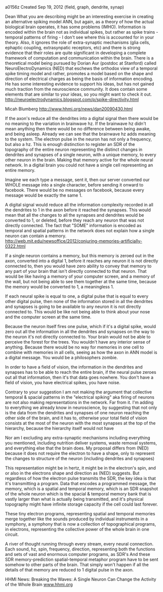 a0156z
Created Sep 19, 2012
(field, graph, dendrite, synap)

Dean
What you are describing might be an interesting exercise in creating an alternative spiking model ANN, but again, as a theory of how the actual biological brain operates, it has some problems (IMHO).
Information is encoded within the brain not as individual spikes, but rather as spike trains - temporal patterns of firing - I don't see where this is accounted for in your theory.
Also, it ignores the role of extra-synaptic mechanisms (glia cells, ephaptic coupling, extrasynpatic receptors, etc) and there is strong evidence that their roles are quite significant in developing a complete framework of computation and communication within the brain. 
There is a theoretical model being pursued by Dorian Aur (postdoc at Stanford) called NeuroElectroDynamics (NED) that eschews the orthodox view of a temporal spike timing model and rather, promotes a model based on the shape and direction of electrical charges as being the basis of information encoding. He has some interesting evidence to support his ideas, but has not gained much traction from the neuroscience community. It does contain some elements that are similar to your ideas, so you might want to check it out.
http://neuroelectrodynamics.blogspot.com/p/spike-directivity.html

Micah Blumberg
http://www.hhmi.org/news/dan20090430.html

If the axon's reduce all the dendrites into a digital signal then there would be no meaning to the variation in brainwave hz.
If the brainwave hz didn't mean anything then there would be no difference between being awake, and being asleep.
Already we can see that the brainwave hz adds meaning to the system. The electron pulse in the neuron has not only a frequency, but also a hz. This is enough distinction to register an SDR of the topography of the entire neuron representing the distinct changes in dendrites and synapses of a single neuron, with a unique memory, to every other neuron in the brain. Making that memory active for the whole neural network. In a digital brain you could not have a single cell representing an entire memory.

Imagine we each type a message, sent it, then our server converted our WHOLE message into a single character, before sending it onward to facebook. There would be no messages on facebook, because every message would be exactly the same 1.

A digital signal would reduce all the information complexity recorded in all the dendrites to 1 in the axon before it reached the synapses.
This would mean that all the changes to all the synapses and dendrites would be converted to 1, or deleted, before they reach any neuron that was not directly connected.
The fact that "SOME" information is encoded as temporal and spatial patterns in the network does not explain how a single neuron can contain a memory. http://web.mit.edu/newsoffice/2012/conjuring-memories-artificially-0322.html

If a single neuron contains a memory, but this memory is zeroed out in the axon, converted into a digital 1, before it reaches any neuron it is not directly connected to, then you would have zero ability to convey that memory to any part of your brain that isn't directly connected to that neuron. That would be like having a memory of your computer screen, and a memory of the wall, but not being able to see them together at the same time, because the memory would be converted to 1, a meaningless 1.

If each neural spike is equal to one, a digital pulse that is equal to every other digital pulse, then none of the information stored in all the dendrites and synapses is going to be available to any neuron it is not directly connected to. This would be like not being able to think about your nose and the computer screen at the same time.

Because the neuron itself fires one pulse, which if it's a digital spike, would zero out all the information in all the dendrites and synapses on the way to the neuron it's not directly connected to. Your brain would not be able to perceive the forest for the trees. You wouldn't have any interior sense of anything. Because there would be no way for memories in one cell to combine with memories in all cells, seeing as how the axon in ANN model is a digital message. You would be a philosophers zombie.

In order to have a field of vision, the information in the dendrites and synapses has to be able to reach the entire brain, if the neural pulse zeroes out all that information, then it's that data goes nowhere. You don't have a field of vision, you have electrical spikes, you have noise. 

Contrary to your suggestion I am not making the argument that collective temporal & spacial patterns in the "electrical spiking" aka firing of neurons are not also making representations in the network. Far from it. I'm adding to everything we already know in neuroscience, by suggesting that not only is the data from the dendrites and synapses of one neuron reaching the other side of the brain, and it has to, otherwise your total field of vision consists at the most of the neuron with the most synapses at the top of the hierarchy, because the hierarchy itself would not have

Nor am I excluding any extra-synaptic mechanisms including everything you mentioned, including nutrition deliver systems, waste removal systems, and everything else that the brain does.
My proposal differs from (NED) because it does not require the electron to have a shape, only to represent the changes to structure of the neuron (including dendrites and synapses)

This representation might be in hertz, it might be in the electron's spin, and or also in the electrons shape and direction as (NED) suggests. But regardless of how the electron pulse transmits the SDR, the key idea is that it's transmitting a program. Data that encodes a programmed message, the memory, which is a spatial and temporal memory, which is an SDR snapshot of the whole neuron which is the spacial & temporal memory bank that is vastly larger than what is actually being transmitted, and it's physical topography might have infinite storage capacity if the cell could last forever.

These tiny electron programs, representing spatial and temporal memories merge together like the sounds produced by individual instruments in a symphony, a symphony that is now a collection of topographical programs, in electrons, representing the collective power of the whole brain in one circuit.

A river of thought running through every stream, every neural connection.
Each sound, hz, spin, frequency, direction, representing both the functions and sets of vast and enormous computer programs, as SDR's
And these SDR memory-prediction spatial-temporal metaphor program have to be sent somehow to other parts of the brain. That simply won't happen if all the details of that memory are reduced to 1 digital pulse in the axon.

HHMI News: Breaking the Waves: A Single Neuron Can Change the Activity of the Whole Brain
www.hhmi.org

